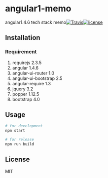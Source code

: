 # angular1-memo
angular1.4.6 tech stack memo[![Travis](https://img.shields.io/travis/rust-lang/rust.svg)]()[![license](https://img.shields.io/github/license/mashape/apistatus.svg)]()

## Installation

### Requirement
1. requirejs 2.3.5
2. angular 1.4.6
3. angular-ui-router 1.0
4. angular-ui-bootstrap 2.5
5. angular-require 1.3
6. jquery 3.2
7. popper 1.12.5
8. bootstrap 4.0

## Usage
```bash
# for development
npm start

# for release
npm run build
```

## License
MIT